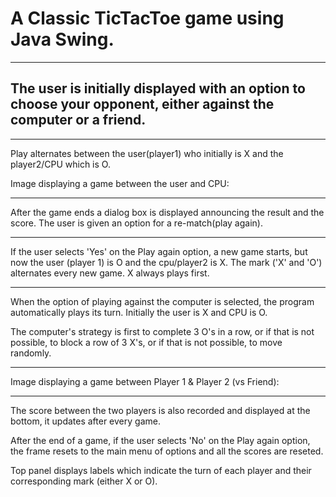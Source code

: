 # A Classic TicTacToe game using Java Swing.
***

## The user is initially displayed with an option to choose your opponent, either against the computer or a friend.

---
Play alternates between the user(player1) who initially is X and the player2/CPU which is O.

Image displaying a game between the user and CPU:

---
After the game ends a dialog box is displayed announcing the result and the score. The user is given an option for a re-match(play again).

---
If the user selects 'Yes' on the Play again option, a new game starts, but now the user (player 1) is O and the cpu/player2 is X.
The mark ('X' and 'O') alternates every new game. X always plays first.

***
When the option of playing against the computer is selected, the program automatically plays its turn. 
Initially the user is X and CPU is O.

The computer's strategy is first to complete 3 O's in a row, or if that is not possible, to block a row of 3 X's, or if that is not possible, to move randomly.
***

Image displaying a game between Player 1 & Player 2 (vs Friend):

---

The score between the two players is also recorded and displayed at the bottom, it updates after every game.

After the end of a game, if the user selects 'No' on the Play again option, the frame resets to the main menu of options and all the scores are reseted.

Top panel displays labels which indicate the turn of each player and their corresponding mark (either X or O).
 
